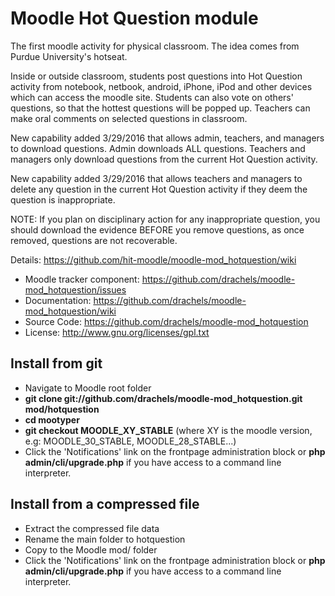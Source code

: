 # Moodle Hot Question module
The first moodle activity for physical classroom. The idea comes from
Purdue University's hotseat.

Inside or outside classroom, students post questions into Hot Question
activity from notebook, netbook, android, iPhone, iPod and other devices
which can access the moodle site. Students can also vote on others' 
questions, so that the hottest questions will be popped up. Teachers 
can make oral comments on selected questions in classroom.

New capability added 3/29/2016 that allows admin, teachers, and managers to download
questions. Admin downloads ALL questions. Teachers and managers only download questions 
from the current Hot Question activity.

New capability added 3/29/2016 that allows teachers and managers to delete
any question in the current Hot Question activity if they deem the question
is inappropriate. 

NOTE: If you plan on disciplinary action for any inappropriate question,
you should download the evidence BEFORE you remove questions, as once removed, 
questions are not recoverable.

Details: https://github.com/hit-moodle/moodle-mod_hotquestion/wiki

- Moodle tracker component: https://github.com/drachels/moodle-mod_hotquestion/issues
- Documentation: https://github.com/drachels/moodle-mod_hotquestion/wiki
- Source Code: https://github.com/drachels/moodle-mod_hotquestion
- License: http://www.gnu.org/licenses/gpl.txt

## Install from git
- Navigate to Moodle root folder
- **git clone git://github.com/drachels/moodle-mod_hotquestion.git mod/hotquestion**
- **cd mootyper**
- **git checkout MOODLE_XY_STABLE** (where XY is the moodle version, e.g: MOODLE_30_STABLE, MOODLE_28_STABLE...)
- Click the 'Notifications' link on the frontpage administration block or **php admin/cli/upgrade.php** if you have access to a command line interpreter.

## Install from a compressed file
- Extract the compressed file data
- Rename the main folder to hotquestion
- Copy to the Moodle mod/ folder
- Click the 'Notifications' link on the frontpage administration block or **php admin/cli/upgrade.php** if you have access to a command line interpreter.
